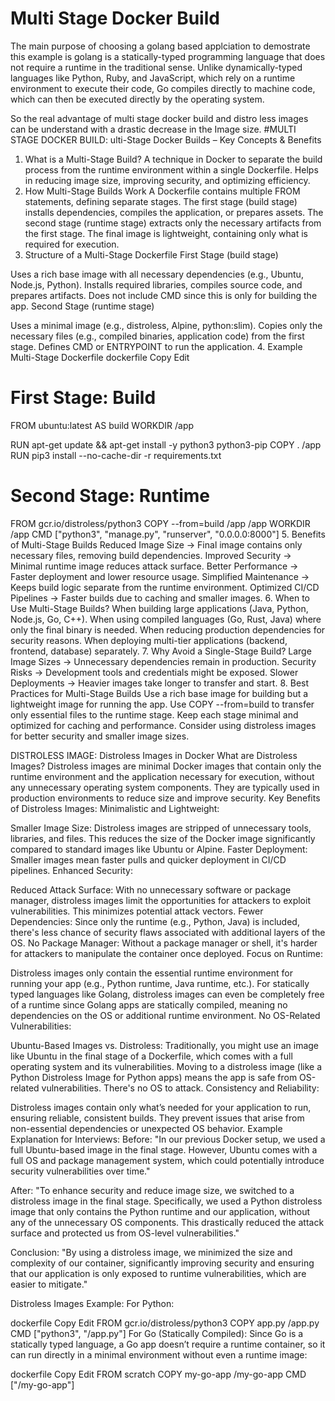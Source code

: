 # Multi Stage Docker Build

The main purpose of choosing a golang based applciation to demostrate this example is golang is a statically-typed programming language that does not require a runtime in the traditional sense. Unlike dynamically-typed languages like Python, Ruby, and JavaScript, which rely on a runtime environment to execute their code, Go compiles directly to machine code, which can then be executed directly by the operating system.

So the real advantage of multi stage docker build and distro less images can be understand with a drastic decrease in the Image size.
#MULTI STAGE DOCKER BUILD:
ulti-Stage Docker Builds – Key Concepts & Benefits
1. What is a Multi-Stage Build?
A technique in Docker to separate the build process from the runtime environment within a single Dockerfile.
Helps in reducing image size, improving security, and optimizing efficiency.
2. How Multi-Stage Builds Work
A Dockerfile contains multiple FROM statements, defining separate stages.
The first stage (build stage) installs dependencies, compiles the application, or prepares assets.
The second stage (runtime stage) extracts only the necessary artifacts from the first stage.
The final image is lightweight, containing only what is required for execution.
3. Structure of a Multi-Stage Dockerfile
First Stage (build stage)

Uses a rich base image with all necessary dependencies (e.g., Ubuntu, Node.js, Python).
Installs required libraries, compiles source code, and prepares artifacts.
Does not include CMD since this is only for building the app.
Second Stage (runtime stage)

Uses a minimal image (e.g., distroless, Alpine, python:slim).
Copies only the necessary files (e.g., compiled binaries, application code) from the first stage.
Defines CMD or ENTRYPOINT to run the application.
4. Example Multi-Stage Dockerfile
dockerfile
Copy
Edit
# First Stage: Build
FROM ubuntu:latest AS build
WORKDIR /app

RUN apt-get update && apt-get install -y python3 python3-pip
COPY . /app
RUN pip3 install --no-cache-dir -r requirements.txt

# Second Stage: Runtime
FROM gcr.io/distroless/python3
COPY --from=build /app /app
WORKDIR /app
CMD ["python3", "manage.py", "runserver", "0.0.0.0:8000"]
5. Benefits of Multi-Stage Builds
Reduced Image Size → Final image contains only necessary files, removing build dependencies.
Improved Security → Minimal runtime image reduces attack surface.
Better Performance → Faster deployment and lower resource usage.
Simplified Maintenance → Keeps build logic separate from the runtime environment.
Optimized CI/CD Pipelines → Faster builds due to caching and smaller images.
6. When to Use Multi-Stage Builds?
When building large applications (Java, Python, Node.js, Go, C++).
When using compiled languages (Go, Rust, Java) where only the final binary is needed.
When reducing production dependencies for security reasons.
When deploying multi-tier applications (backend, frontend, database) separately.
7. Why Avoid a Single-Stage Build?
Large Image Sizes → Unnecessary dependencies remain in production.
Security Risks → Development tools and credentials might be exposed.
Slower Deployments → Heavier images take longer to transfer and start.
8. Best Practices for Multi-Stage Builds
Use a rich base image for building but a lightweight image for running the app.
Use COPY --from=build to transfer only essential files to the runtime stage.
Keep each stage minimal and optimized for caching and performance.
Consider using distroless images for better security and smaller image sizes.

DISTROLESS IMAGE:
Distroless Images in Docker
What are Distroless Images?
Distroless images are minimal Docker images that contain only the runtime environment and the application necessary for execution, without any unnecessary operating system components.
They are typically used in production environments to reduce size and improve security.
Key Benefits of Distroless Images:
Minimalistic and Lightweight:

Smaller Image Size: Distroless images are stripped of unnecessary tools, libraries, and files. This reduces the size of the Docker image significantly compared to standard images like Ubuntu or Alpine.
Faster Deployment: Smaller images mean faster pulls and quicker deployment in CI/CD pipelines.
Enhanced Security:

Reduced Attack Surface: With no unnecessary software or package manager, distroless images limit the opportunities for attackers to exploit vulnerabilities. This minimizes potential attack vectors.
Fewer Dependencies: Since only the runtime (e.g., Python, Java) is included, there's less chance of security flaws associated with additional layers of the OS.
No Package Manager: Without a package manager or shell, it's harder for attackers to manipulate the container once deployed.
Focus on Runtime:

Distroless images only contain the essential runtime environment for running your app (e.g., Python runtime, Java runtime, etc.).
For statically typed languages like Golang, distroless images can even be completely free of a runtime since Golang apps are statically compiled, meaning no dependencies on the OS or additional runtime environment.
No OS-Related Vulnerabilities:

Ubuntu-Based Images vs. Distroless: Traditionally, you might use an image like Ubuntu in the final stage of a Dockerfile, which comes with a full operating system and its vulnerabilities.
Moving to a distroless image (like a Python Distroless Image for Python apps) means the app is safe from OS-related vulnerabilities. There's no OS to attack.
Consistency and Reliability:

Distroless images contain only what’s needed for your application to run, ensuring reliable, consistent builds. They prevent issues that arise from non-essential dependencies or unexpected OS behavior.
Example Explanation for Interviews:
Before:
"In our previous Docker setup, we used a full Ubuntu-based image in the final stage. However, Ubuntu comes with a full OS and package management system, which could potentially introduce security vulnerabilities over time."

After:
"To enhance security and reduce image size, we switched to a distroless image in the final stage. Specifically, we used a Python distroless image that only contains the Python runtime and our application, without any of the unnecessary OS components. This drastically reduced the attack surface and protected us from OS-level vulnerabilities."

Conclusion:
"By using a distroless image, we minimized the size and complexity of our container, significantly improving security and ensuring that our application is only exposed to runtime vulnerabilities, which are easier to mitigate."

Distroless Images Example:
For Python:

dockerfile
Copy
Edit
FROM gcr.io/distroless/python3
COPY app.py /app.py
CMD ["python3", "/app.py"]
For Go (Statically Compiled):
Since Go is a statically typed language, a Go app doesn’t require a runtime container, so it can run directly in a minimal environment without even a runtime image:

dockerfile
Copy
Edit
FROM scratch
COPY my-go-app /my-go-app
CMD ["/my-go-app"]
